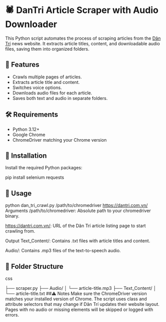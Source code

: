 # 🕷️ DanTri Article Scraper with Audio Downloader

This Python script automates the process of scraping articles from the [Dân Trí](https://dantri.com.vn) news website. It extracts article titles, content, and downloadable audio files, saving them into organized folders.

## 📌 Features

- Crawls multiple pages of articles.
- Extracts article title and content.
- Switches voice options.
- Downloads audio files for each article.
- Saves both text and audio in separate folders.

## 🛠️ Requirements

- Python 3.12+
- Google Chrome
- ChromeDriver matching your Chrome version

## 🧰 Installation

Install the required Python packages:


pip install selenium requests

## 🚀 Usage


python dan_tri_crawl.py /path/to/chromedriver https://dantri.com.vn/
Arguments
/path/to/chromedriver: Absolute path to your chromedriver binary.

https://dantri.com.vn/: URL of the Dân Trí article listing page to start crawling from.

Output
Text_Content/: Contains .txt files with article titles and content.

Audio/: Contains .mp3 files of the text-to-speech audio.

## 📂 Folder Structure

css

├── scraper.py
├── Audio/
│   └── article-title.mp3
├── Text_Content/
│   └── article-title.txt
##⚠️ Notes
Make sure the ChromeDriver version matches your installed version of Chrome.
The script uses class and attribute selectors that may change if Dân Trí updates their website layout.
Pages with no audio or missing elements will be skipped or logged with errors.

